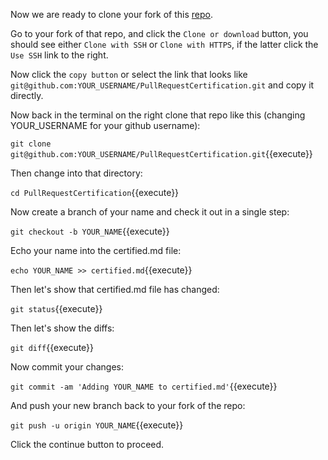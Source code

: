 Now we are ready to clone your fork of this
[repo](https://github.com/GitCertifiedCollaborator/PullRequestCertification).

Go to your fork of that repo, and click the `Clone or download` button,
you should see either `Clone with SSH` or `Clone with HTTPS`, if the
latter click the `Use SSH` link to the right.

Now click the `copy button` or select the link that looks like
`git@github.com:YOUR_USERNAME/PullRequestCertification.git`
and copy it directly.

Now back in the terminal on the right clone that repo like this
(changing YOUR_USERNAME for your github username):

`git clone git@github.com:YOUR_USERNAME/PullRequestCertification.git`{{execute}}

Then change into that directory:

`cd PullRequestCertification`{{execute}}

Now create a branch of your name and check it out in a single step:

`git checkout -b YOUR_NAME`{{execute}}

Echo your name into the certified.md file:

`echo YOUR_NAME >> certified.md`{{execute}}

Then let's show that certified.md file has changed:

`git status`{{execute}}

Then let's show the diffs:

`git diff`{{execute}}

Now commit your changes:

`git commit -am 'Adding YOUR_NAME to certified.md'`{{execute}}

And push your new branch back to your fork of the repo:

`git push -u origin YOUR_NAME`{{execute}}

Click the continue button to proceed.
